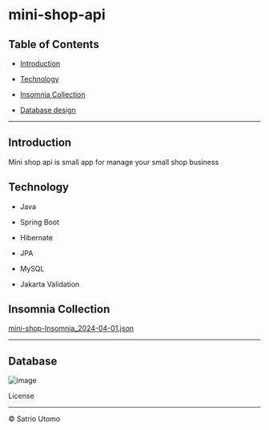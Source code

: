 # mini-shop-api

## Table of Contents

-  [Introduction](#introduction)

-  [Technology](#Technology)

-  [Insomnia Collection](#Collection)
  
-  [Database design](#Database) 

---

## Introduction


<p>Mini shop api is small app for manage your small shop business</p>

  

## Technology


- Java

- Spring Boot

- Hibernate

- JPA

- MySQL

- Jakarta Validation

  

## Insomnia Collection


[mini-shop-Insomnia_2024-04-01.json](https://github.com/szatrio/mini-shop-api/files/14820631/mini-shop-Insomnia_2024-04-01.json)

----


## Database

![image](https://github.com/szatrio/mini-shop-api/assets/31741060/4e0a4e93-9412-4708-8ae3-6b4881850876)



  

License

----

  

© Satrio Utomo
